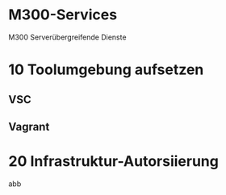 # M300-Services
M300 Serverübergreifende Dienste

# 10 Toolumgebung aufsetzen
## VSC
## Vagrant

# 20 Infrastruktur-Autorsiierung 
abb


